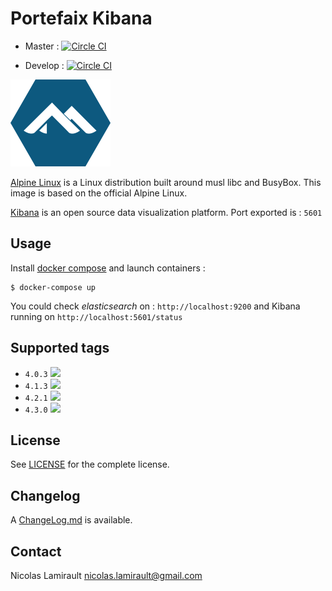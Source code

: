 # Portefaix Kibana

* Master :
[![Circle CI](https://circleci.com/gh/portefaix/docker-kibana/tree/master.svg?style=svg)](https://circleci.com/gh/portefaix/docker-kibana/tree/master)

* Develop :
[![Circle CI](https://circleci.com/gh/portefaix/docker-kibana/tree/develop.svg?style=svg)](https://circleci.com/gh/portefaix/docker-kibana/tree/develop)

![logo](https://raw.githubusercontent.com/1science/docker-alpine/latest/logo.png)

[Alpine Linux][] is a Linux distribution built around musl libc and BusyBox.
This image is based on the official Alpine Linux.

[Kibana][] is an open source data visualization platform.
Port exported is : `5601`

## Usage

Install [docker compose][] and launch containers :

    $ docker-compose up

You could check *elasticsearch* on : `http://localhost:9200` and Kibana running on `http://localhost:5601/status`

## Supported tags

- `4.0.3` [![](https://badge.imagelayers.io/portefaix/kibana:4.0.3.svg)](https://imagelayers.io/?images=portefaix/kibana:4.0.3 'imagelayers.io')
- `4.1.3` [![](https://badge.imagelayers.io/portefaix/kibana:4.1.3.svg)](https://imagelayers.io/?images=portefaix/kibana:4.1.3 'imagelayers.io')
- `4.2.1` [![](https://badge.imagelayers.io/portefaix/kibana:4.2.1.svg)](https://imagelayers.io/?images=portefaix/kibana:4.2.1 'imagelayers.io')
- `4.3.0` [![](https://badge.imagelayers.io/portefaix/kibana:4.3.0.svg)](https://imagelayers.io/?images=portefaix/kibana:4.3.0 'imagelayers.io')


## License

See [LICENSE](LICENSE) for the complete license.


## Changelog

A [ChangeLog.md](ChangeLog.md) is available.


## Contact

Nicolas Lamirault <nicolas.lamirault@gmail.com>


[Alpine Linux]: http://www.alpinelinux.org

[Kibana]: https://www.elastic.co/products/kibana

[Docker Compose]: https://github.com/docker/compose
